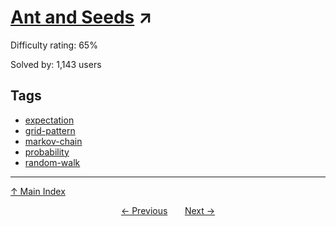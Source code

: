 # [Ant and Seeds](https://projecteuler.net/problem=280) ↗️

Difficulty rating: 65%

Solved by: 1,143 users
## Tags

- [expectation](../tags/expectation.md)
- [grid-pattern](../tags/grid-pattern.md)
- [markov-chain](../tags/markov-chain.md)
- [probability](../tags/probability.md)
- [random-walk](../tags/random-walk.md)



---

[↑ Main Index](../README.md)


<div align=center><a href='279.md'>← Previous</a> &nbsp;&nbsp; &nbsp;&nbsp;  <a href='281.md'>Next →</a></div>
